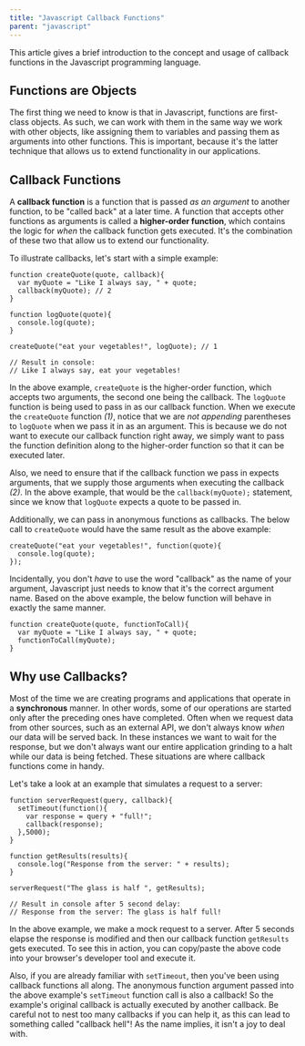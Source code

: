 ```yaml
---
title: "Javascript Callback Functions"
parent: "javascript"
---
```


This article gives a brief introduction to the concept and usage of callback functions in the Javascript programming language.

## Functions are Objects

The first thing we need to know is that in Javascript, functions are first-class objects. As such, we can work with them in the same way we work with other objects, like assigning them to variables and passing them as arguments into other functions. This is important, because it's the latter technique that allows us to extend functionality in our applications.

## Callback Functions

A **callback function** is a function that is passed _as an argument_ to another function, to be "called back" at a later time. A function that accepts other functions as arguments is called a **higher-order function**, which contains the logic for _when_ the callback function gets executed. It's the combination of these two that allow us to extend our functionality.

To illustrate callbacks, let's start with a simple example:

    function createQuote(quote, callback){ 
      var myQuote = "Like I always say, " + quote;
      callback(myQuote); // 2
    }

    function logQuote(quote){
      console.log(quote);
    }

    createQuote("eat your vegetables!", logQuote); // 1

    // Result in console: 
    // Like I always say, eat your vegetables!

In the above example, `createQuote` is the higher-order function, which accepts two arguments, the second one being the callback. The `logQuote` function is being used to pass in as our callback function. When we execute the `createQuote` function _(1)_, notice that we are _not appending_ parentheses to `logQuote` when we pass it in as an argument. This is because we do not want to execute our callback function right away, we simply want to pass the function definition along to the higher-order function so that it can be executed later.

Also, we need to ensure that if the callback function we pass in expects arguments, that we supply those arguments when executing the callback _(2)_. In the above example, that would be the `callback(myQuote);` statement, since we know that `logQuote` expects a quote to be passed in.

Additionally, we can pass in anonymous functions as callbacks. The below call to `createQuote` would have the same result as the above example:

    createQuote("eat your vegetables!", function(quote){ 
      console.log(quote); 
    });

Incidentally, you don't _have_ to use the word "callback" as the name of your argument, Javascript just needs to know that it's the correct argument name. Based on the above example, the below function will behave in exactly the same manner.

    function createQuote(quote, functionToCall){ 
      var myQuote = "Like I always say, " + quote;
      functionToCall(myQuote);
    }

## Why use Callbacks?

Most of the time we are creating programs and applications that operate in a **synchronous** manner. In other words, some of our operations are started only after the preceding ones have completed. Often when we request data from other sources, such as an external API, we don't always know _when_ our data will be served back. In these instances we want to wait for the response, but we don't always want our entire application grinding to a halt while our data is being fetched. These situations are where callback functions come in handy.

Let's take a look at an example that simulates a request to a server:

    function serverRequest(query, callback){
      setTimeout(function(){
        var response = query + "full!";
        callback(response);
      },5000);
    }

    function getResults(results){
      console.log("Response from the server: " + results);
    }

    serverRequest("The glass is half ", getResults);

    // Result in console after 5 second delay:
    // Response from the server: The glass is half full!

In the above example, we make a mock request to a server. After 5 seconds elapse the response is modified and then our callback function `getResults` gets executed. To see this in action, you can copy/paste the above code into your browser's developer tool and execute it.

Also, if you are already familiar with `setTimeout`, then you've been using callback functions all along. The anonymous function argument passed into the above example's `setTimeout` function call is also a callback! So the example's original callback is actually executed by another callback. Be careful not to nest too many callbacks if you can help it, as this can lead to something called "callback hell"! As the name implies, it isn't a joy to deal with.
